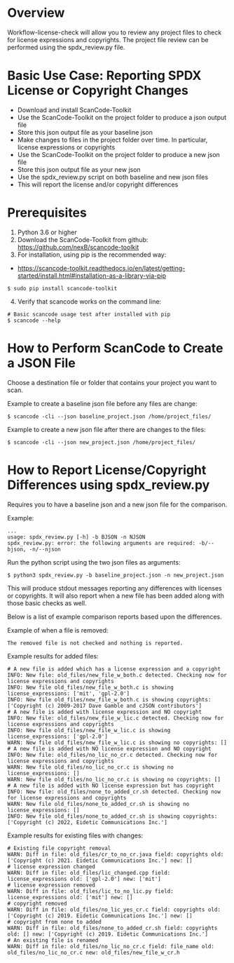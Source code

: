# Overview
Workflow-license-check will allow you to review any project files to check for
license expressions and copyrights. The project file review can be performed
using the spdx_review.py file.

# Basic Use Case: Reporting SPDX License or Copyright Changes
- Download and install ScanCode-Toolkit
- Use the ScanCode-Toolkit on the project folder to produce a json output file
- Store this json output file as your baseline json
- Make changes to files in the project folder over time. In particular, license
  expressions or copyrights
- Use the ScanCode-Toolkit on the project folder to produce a new json file
- Store this json output file as your new json
- Use the spdx_review.py script on both baseline and new json files
- This will report the license and/or copyright differences

# Prerequisites
1. Python 3.6 or higher
2. Download the ScanCode-Toolkit from github:
https://github.com/nexB/scancode-toolkit
3. For installation, using pip is the recommended way:
- https://scancode-toolkit.readthedocs.io/en/latest/getting-started/install.html#installation-as-a-library-via-pip
```
$ sudo pip install scancode-toolkit
```
4. Verify that scancode works on the command line:
```
# Basic scancode usage test after installed with pip
$ scancode --help
```
# How to Perform ScanCode to Create a JSON File
Choose a destination file or folder that contains your project you want to scan.

Example to create a baseline json file before any files are change:
```
$ scancode -cli --json baseline_project.json /home/project_files/
```
Example to create a new json file after there are changes to the files:
```
$ scancode -cli --json new_project.json /home/project_files/
```
# How to Report License/Copyright Differences using spdx_review.py
Requires you to have a baseline json and a new json file for the comparison.

Example:
```
...
usage: spdx_review.py [-h] -b BJSON -n NJSON
spdx_review.py: error: the following arguments are required: -b/--bjson, -n/--njson
```
Run the python script using the two json files as arguments:
```
$ python3 spdx_review.py -b baseline_project.json -n new_project.json
```
This will produce stdout messages reporting any differences with licenses or
copyrights. It will also report when a new file has been added along with those
basic checks as well.

Below is a list of example comparison reports based upon the differences.

Example of when a file is removed:
```
The removed file is not checked and nothing is reported.
```
Example results for added files:
```
# A new file is added which has a license expression and a copyright
INFO: New file: old_files/new_file_w_both.c detected. Checking now for license expressions and copyrights
INFO: New file old_files/new_file_w_both.c is showing license_expressions: ['mit', 'gpl-2.0']
INFO: New file old_files/new_file_w_both.c is showing copyrights: ['Copyright (c) 2009-2017 Dave Gamble and cJSON contributors']
# A new file is added with license expression and NO copyright
INFO: New file: old_files/new_file_w_lic.c detected. Checking now for license expressions and copyrights
INFO: New file old_files/new_file_w_lic.c is showing license_expressions: ['gpl-2.0']
WARN: New file old_files/new_file_w_lic.c is showing no copyrights: []
# A new file is added with NO license expression and NO copyright
INFO: New file: old_files/no_lic_no_cr.c detected. Checking now for license expressions and copyrights
WARN: New file old_files/no_lic_no_cr.c is showing no license_expressions: []
WARN: New file old_files/no_lic_no_cr.c is showing no copyrights: []
# A new file is added with NO license expression but has copyright
INFO: New file: old_files/none_to_added_cr.sh detected. Checking now for license expressions and copyrights
WARN: New file old_files/none_to_added_cr.sh is showing no license_expressions: []
INFO: New file old_files/none_to_added_cr.sh is showing copyrights: ['Copyright (c) 2022, Eidetic Communications Inc.']
```

Example results for existing files with changes:
```
# Existing file copyright removal
WARN: Diff in file: old_files/cr_to_no_cr.java field: copyrights old: ['Copyright (c) 2021. Eidetic Communications Inc.'] new: []
# license expression changed
WARN: Diff in file: old_files/lic_changed.cpp field: license_expressions old: ['gpl-2.0'] new: ['mit']
# license expression removed
WARN: Diff in file: old_files/lic_to_no_lic.py field: license_expressions old: ['mit'] new: []
# copyright removed
WARN: Diff in file: old_files/no_lic_yes_cr.c field: copyrights old: ['Copyright (c) 2019. Eidetic Communications Inc.'] new: []
# copyright from none to added
WARN: Diff in file: old_files/none_to_added_cr.sh field: copyrights old: [] new: ['Copyright (c) 2019. Eidetic Communications Inc.']
# An existing file is renamed
WARN: Diff in file: old_files/no_lic_no_cr.c field: file_name old: old_files/no_lic_no_cr.c new: old_files/new_file_w_cr.h
```

